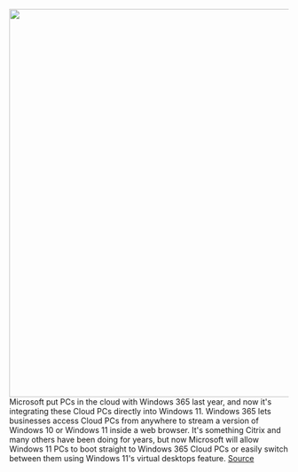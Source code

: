 <img src='https://cdn.vox-cdn.com/thumbor/M1XvJ8okP6gnwt4_zcgNSr9Kh3E=/0x0:3840x2400/1200x800/filters:focal(1613x893:2227x1507)/cdn.vox-cdn.com/uploads/chorus_image/image/70712259/Windows_365_Switch_Still.0.png' width='700px' /><br/>
Microsoft put PCs in the cloud with Windows 365 last year, and now it's integrating these Cloud PCs directly into Windows 11. Windows 365 lets businesses access Cloud PCs from anywhere to stream a version of Windows 10 or Windows 11 inside a web browser. It's something Citrix and many others have been doing for years, but now Microsoft will allow Windows 11 PCs to boot straight to Windows 365 Cloud PCs or easily switch between them using Windows 11's virtual desktops feature.
<a href='https://www.theverge.com/2022/4/5/23011183/microsoft-windows-365-11-integration-cloud-pcs-features'> Source <a/>